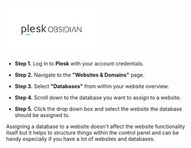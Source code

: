 <img src="/kb-images/plesk/plesk-logo.png" alt="Plesk Logo" width="250">

* **Step 1.** Log in to **Plesk** with your account credentials.

* **Step 2.** Navigate to the **"Websites & Domains"** page.

* **Step 3.** Select **"Databases"** from within your website overview.

* **Step 4.** Scroll down to the database you want to assign to a website.

* **Step 5.** Click the drop down box and select the website the database should be assigned to.

Assigning a database to a website doesn't affect the website functionality itself but it helps to structure things within the control panel and can be handy especially if you have a lot of websites and databases.
